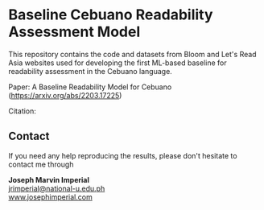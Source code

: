 # Baseline Cebuano Readability Assessment Model

This repository contains the code and datasets from Bloom and Let's Read Asia websites used for developing the first ML-based baseline for readability assessment in the Cebuano language.

Paper: A Baseline Readability Model for Cebuano (https://arxiv.org/abs/2203.17225)

Citation:


## Contact

If you need any help reproducing the results, please don't hesitate to contact me through

**Joseph Marvin Imperial** <br/>
jrimperial@national-u.edu.ph <br/>
www.josephimperial.com 
